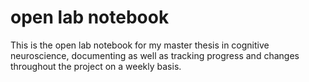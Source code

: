 # open lab notebook
This is the open lab notebook for my master thesis in cognitive neuroscience, documenting as well as tracking progress and changes throughout the project on a weekly basis.
